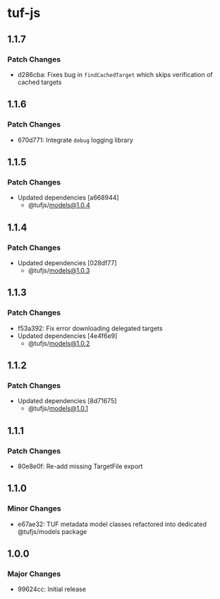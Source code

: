 # tuf-js

## 1.1.7

### Patch Changes

- d286cba: Fixes bug in `findCachedTarget` which skips verification of cached targets

## 1.1.6

### Patch Changes

- 670d771: Integrate `debug` logging library

## 1.1.5

### Patch Changes

- Updated dependencies [a668944]
  - @tufjs/models@1.0.4

## 1.1.4

### Patch Changes

- Updated dependencies [028df77]
  - @tufjs/models@1.0.3

## 1.1.3

### Patch Changes

- f53a392: Fix error downloading delegated targets
- Updated dependencies [4e4f6e9]
  - @tufjs/models@1.0.2

## 1.1.2

### Patch Changes

- Updated dependencies [8d71675]
  - @tufjs/models@1.0.1

## 1.1.1

### Patch Changes

- 80e8e0f: Re-add missing TargetFile export

## 1.1.0

### Minor Changes

- e67ae32: TUF metadata model classes refactored into dedicated @tufjs/models package

## 1.0.0

### Major Changes

- 99624cc: Initial release
